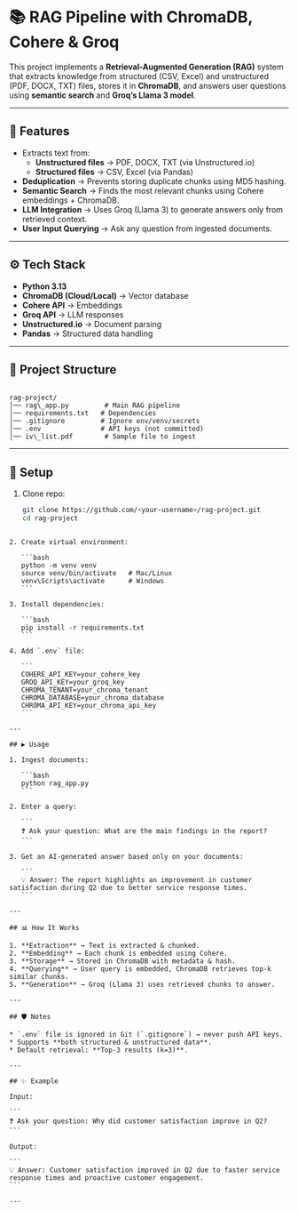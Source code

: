 # 📚 RAG Pipeline with ChromaDB, Cohere & Groq

This project implements a **Retrieval-Augmented Generation (RAG)** system that extracts knowledge from structured (CSV, Excel) and unstructured (PDF, DOCX, TXT) files, stores it in **ChromaDB**, and answers user questions using **semantic search** and **Groq’s Llama 3 model**.

---

## 🚀 Features
- Extracts text from:
  - **Unstructured files** → PDF, DOCX, TXT (via Unstructured.io)
  - **Structured files** → CSV, Excel (via Pandas)
- **Deduplication** → Prevents storing duplicate chunks using MD5 hashing.
- **Semantic Search** → Finds the most relevant chunks using Cohere embeddings + ChromaDB.
- **LLM Integration** → Uses Groq (Llama 3) to generate answers only from retrieved context.
- **User Input Querying** → Ask any question from ingested documents.

---

## ⚙️ Tech Stack
- **Python 3.13**
- **ChromaDB (Cloud/Local)** → Vector database
- **Cohere API** → Embeddings
- **Groq API** → LLM responses
- **Unstructured.io** → Document parsing
- **Pandas** → Structured data handling

---

## 📂 Project Structure
```

rag-project/
│── rag\_app.py         # Main RAG pipeline
│── requirements.txt   # Dependencies
│── .gitignore         # Ignore env/venv/secrets
│── .env               # API keys (not committed)
│── iv\_list.pdf        # Sample file to ingest

````

---

## 🔑 Setup

1. Clone repo:
   ```bash
   git clone https://github.com/<your-username>/rag-project.git
   cd rag-project
````

2. Create virtual environment:

   ```bash
   python -m venv venv
   source venv/bin/activate   # Mac/Linux
   venv\Scripts\activate      # Windows
   ```

3. Install dependencies:

   ```bash
   pip install -r requirements.txt
   ```

4. Add `.env` file:

   ```
   COHERE_API_KEY=your_cohere_key
   GROQ_API_KEY=your_groq_key
   CHROMA_TENANT=your_chroma_tenant
   CHROMA_DATABASE=your_chroma_database
   CHROMA_API_KEY=your_chroma_api_key
   ```

---

## ▶️ Usage

1. Ingest documents:

   ```bash
   python rag_app.py
   ```

2. Enter a query:

   ```
   ❓ Ask your question: What are the main findings in the report?
   ```

3. Get an AI-generated answer based only on your documents:

   ```
   💡 Answer: The report highlights an improvement in customer satisfaction during Q2 due to better service response times.
   ```

---

## 📊 How It Works

1. **Extraction** → Text is extracted & chunked.
2. **Embedding** → Each chunk is embedded using Cohere.
3. **Storage** → Stored in ChromaDB with metadata & hash.
4. **Querying** → User query is embedded, ChromaDB retrieves top-k similar chunks.
5. **Generation** → Groq (Llama 3) uses retrieved chunks to answer.

---

## 🛡️ Notes

* `.env` file is ignored in Git (`.gitignore`) → never push API keys.
* Supports **both structured & unstructured data**.
* Default retrieval: **Top-3 results (k=3)**.

---

## ✨ Example

Input:

```
❓ Ask your question: Why did customer satisfaction improve in Q2?
```

Output:

```
💡 Answer: Customer satisfaction improved in Q2 due to faster service response times and proactive customer engagement.
```

---
